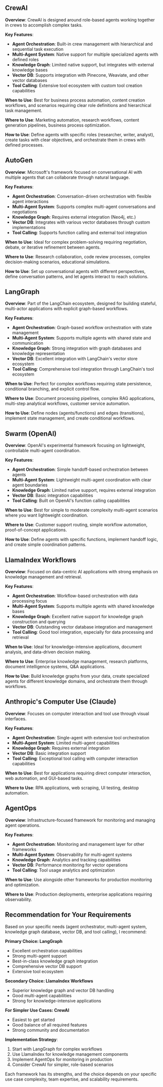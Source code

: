  ## CrewAI

**Overview**: CrewAI is designed around role-based agents working together in crews to accomplish complex tasks.

**Key Features**:
- **Agent Orchestration**: Built-in crew management with hierarchical and sequential task execution
- **Multi-Agent System**: Native support for multiple specialized agents with defined roles
- **Knowledge Graph**: Limited native support, but integrates with external knowledge bases
- **Vector DB**: Supports integration with Pinecone, Weaviate, and other vector databases
- **Tool Calling**: Extensive tool ecosystem with custom tool creation capabilities

**When to Use**: Best for business process automation, content creation workflows, and scenarios requiring clear role definitions and hierarchical task management.

**Where to Use**: Marketing automation, research workflows, content generation pipelines, business process optimization.

**How to Use**: Define agents with specific roles (researcher, writer, analyst), create tasks with clear objectives, and orchestrate them in crews with defined processes.

## AutoGen

**Overview**: Microsoft's framework focused on conversational AI with multiple agents that can collaborate through natural language.

**Key Features**:
- **Agent Orchestration**: Conversation-driven orchestration with flexible agent interactions
- **Multi-Agent System**: Supports complex multi-agent conversations and negotiations
- **Knowledge Graph**: Requires external integration (Neo4j, etc.)
- **Vector DB**: Integrates with various vector databases through custom implementations
- **Tool Calling**: Supports function calling and external tool integration

**When to Use**: Ideal for complex problem-solving requiring negotiation, debate, or iterative refinement between agents.

**Where to Use**: Research collaboration, code review processes, complex decision-making scenarios, educational simulations.

**How to Use**: Set up conversational agents with different perspectives, define conversation patterns, and let agents interact to reach solutions.

## LangGraph

**Overview**: Part of the LangChain ecosystem, designed for building stateful, multi-actor applications with explicit graph-based workflows.

**Key Features**:
- **Agent Orchestration**: Graph-based workflow orchestration with state management
- **Multi-Agent System**: Supports multiple agents with shared state and communication
- **Knowledge Graph**: Strong integration with graph databases and knowledge representation
- **Vector DB**: Excellent integration with LangChain's vector store ecosystem
- **Tool Calling**: Comprehensive tool integration through LangChain's tool ecosystem

**When to Use**: Perfect for complex workflows requiring state persistence, conditional branching, and explicit control flow.

**Where to Use**: Document processing pipelines, complex RAG applications, multi-step analytical workflows, customer service automation.

**How to Use**: Define nodes (agents/functions) and edges (transitions), implement state management, and create conditional workflows.

## Swarm (OpenAI)

**Overview**: OpenAI's experimental framework focusing on lightweight, controllable multi-agent coordination.

**Key Features**:
- **Agent Orchestration**: Simple handoff-based orchestration between agents
- **Multi-Agent System**: Lightweight multi-agent coordination with clear agent boundaries
- **Knowledge Graph**: Limited native support, requires external integration
- **Vector DB**: Basic integration capabilities
- **Tool Calling**: Built on OpenAI's function calling capabilities

**When to Use**: Best for simple to moderate complexity multi-agent scenarios where you want lightweight coordination.

**Where to Use**: Customer support routing, simple workflow automation, proof-of-concept applications.

**How to Use**: Define agents with specific functions, implement handoff logic, and create simple coordination patterns.

## LlamaIndex Workflows

**Overview**: Focused on data-centric AI applications with strong emphasis on knowledge management and retrieval.

**Key Features**:
- **Agent Orchestration**: Workflow-based orchestration with data processing focus
- **Multi-Agent System**: Supports multiple agents with shared knowledge bases
- **Knowledge Graph**: Excellent native support for knowledge graph construction and querying
- **Vector DB**: Outstanding vector database integration and management
- **Tool Calling**: Good tool integration, especially for data processing and retrieval

**When to Use**: Ideal for knowledge-intensive applications, document analysis, and data-driven decision making.

**Where to Use**: Enterprise knowledge management, research platforms, document intelligence systems, Q&A applications.

**How to Use**: Build knowledge graphs from your data, create specialized agents for different knowledge domains, and orchestrate them through workflows.

## Anthropic's Computer Use (Claude)

**Overview**: Focuses on computer interaction and tool use through visual interfaces.

**Key Features**:
- **Agent Orchestration**: Single-agent with extensive tool orchestration
- **Multi-Agent System**: Limited multi-agent capabilities
- **Knowledge Graph**: Requires external integration
- **Vector DB**: Basic integration support
- **Tool Calling**: Exceptional tool calling with computer interaction capabilities

**When to Use**: Best for applications requiring direct computer interaction, web automation, and GUI-based tasks.

**Where to Use**: RPA applications, web scraping, UI testing, desktop automation.

## AgentOps

**Overview**: Infrastructure-focused framework for monitoring and managing agent operations.

**Key Features**:
- **Agent Orchestration**: Monitoring and management layer for other frameworks
- **Multi-Agent System**: Observability for multi-agent systems
- **Knowledge Graph**: Analytics and tracking capabilities
- **Vector DB**: Performance monitoring for vector operations
- **Tool Calling**: Tool usage analytics and optimization

**When to Use**: Use alongside other frameworks for production monitoring and optimization.

**Where to Use**: Production deployments, enterprise applications requiring observability.

## Recommendation for Your Requirements

Based on your specific needs (agent orchestrator, multi-agent system, knowledge graph database, vector DB, and tool calling), I recommend:

**Primary Choice: LangGraph**
- Excellent orchestration capabilities
- Strong multi-agent support
- Best-in-class knowledge graph integration
- Comprehensive vector DB support
- Extensive tool ecosystem

**Secondary Choice: LlamaIndex Workflows**
- Superior knowledge graph and vector DB handling
- Good multi-agent capabilities
- Strong for knowledge-intensive applications

**For Simpler Use Cases: CrewAI**
- Easiest to get started
- Good balance of all required features
- Strong community and documentation

**Implementation Strategy**:
1. Start with LangGraph for complex workflows
2. Use LlamaIndex for knowledge management components
3. Implement AgentOps for monitoring in production
4. Consider CrewAI for simpler, role-based scenarios

Each framework has its strengths, and the choice depends on your specific use case complexity, team expertise, and scalability requirements.